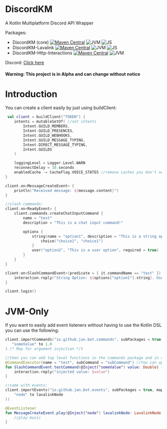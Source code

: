 # DiscordKM

A Kotlin Multiplatform Discord API Wrapper

Packages:

- DiscordKM (core) [![Maven Central](https://img.shields.io/maven-central/v/io.github.jan-tennert.discordkm/DiscordKM)](https://search.maven.org/artifact/io.github.jan-tennert.discordkm/DiscordKM) ![JVM](https://img.shields.io/badge/-jvm-brightgreen) ![JS](https://img.shields.io/badge/-js-ffd900)
- DiscordKM-Lavalink [![Maven Central](https://img.shields.io/maven-central/v/io.github.jan-tennert.discordkm/DiscordKM)](https://search.maven.org/artifact/io.github.jan-tennert.discordkm/DiscordKM-Lavalink) ![JVM](https://img.shields.io/badge/-jvm-brightgreen) ![JS](https://img.shields.io/badge/-js-ffd900)
- DiscordKM-Http-Interactions [![Maven Central](https://img.shields.io/maven-central/v/io.github.jan-tennert.discordkm/DiscordKM)](https://search.maven.org/artifact/io.github.jan-tennert.discordkm/DiscordKM-Http-Interactions) ![JVM](https://img.shields.io/badge/-jvm-brightgreen)

Discord: [Click here](https://discord.gg/mxRqJa4pHe)

#### Warning: This project is in Alpha and can change without notice

# Introduction

You can create a client easily by just using buildClient:

```kotlin
 val client = buildClient("TOKEN") {
    intents = mutableSetOf( //set intents
        Intent.GUILD_MEMBERS,
        Intent.GUILD_PRESENCES,
        Intent.GUILD_WEBHOOKS,
        Intent.GUILD_MESSAGE_TYPING,
        Intent.DIRECT_MESSAGE_TYPING,
        Intent.GUILDS
    )

    loggingLevel = Logger.Level.WARN
    reconnectDelay = 10.seconds
    enabledCache -= CacheFlag.VOICE_STATES //remove caches you don't need
}

client.on<MessageCreateEvent> {
    println("Received message: ${message.content}")
}

//slash commands:
client.on<ReadyEvent> {
    client.commands.createChatInputCommand {
        name = "test"
        description = "This is a chat input command!"

        options {
            string(name = "option1", description = "This is a string option", required = true) {
                choice("choice1", "choice1")
            }
            user("option2", "This is a user option", required = true)
        }
    }
}

client.on<SlashCommandEvent>(predicate = { it.commandName == "test" }) {
    interaction.reply("String Option: ${options["option1"].string}. User Name: ${options["option2"].user.name}")
}

client.login()
```
# JVM-Only
If you want to easily add event listeners without having to use the Kotlin DSL you can use the following:
```kotlin
client.importCommands("io.github.jan.bot.commands", subPackages = true, mapOf(
   "someValue" to 1.0 
) /* Map for argument injection */)

//then you can add top level functions in the commands package and in all its subpackages
@CommandExecutor(name = "test", subCommand = "subCommand") //You can optionally use subCommand and subCommandGroup
fun SlashCommandEvent.testCommand(@Inject("someValue") value: Double) {
    interaction.reply("injected value: $value")
}

//same with events:
client.importEvents("io.github.jan.bot.events", subPackages = true, mapOf(
    "node" to lavalinkNode
))

@EventListener
fun MessageCreateEvent.play(@Inject("node") lavalinkNode: LavalinkNode) {
    //play music
}

```